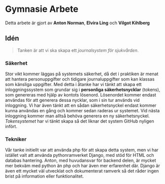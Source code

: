 # Gymnasie Arbete
Detta arbete är gjort av **Anton Norman**, **Elvira Ling** och **Vilgot Kihlberg**
## Idén
> Tanken är att vi ska skapa ett *journalsystem för sjukvården*.

### Säkerhet
Stor vikt kommer läggas på systemets säkerhet, då det i praktiken är menat att hantera personuppgifter och tidigare journaluppgifter som kan klassas som känsliga uppgifter. Med detta i åtanke har vi tänkt att skapa ett inloggningssystem som grundar sig i **personliga säkerhetsnycklar** (tokens), som genereras med hjälp av kontots lösenord. Lösenordet kommer endast användas för att generera dessa nycklar, som i sin tur används vid inloggning. Vi har även tänkt att en sådan säkerhetsnyckel endast kommer kunna användas en gång och kommer sedan raderas ur systemet. Vid nästa inloggning kommer man alltså behöva generera en ny säkerhetsnyckel. *Tokensystemet* har vi tänkt skapa så det liknar det system GitHub nyligen infört.

### Tekniker
Vår tanke initiellt var att använda php för att skapa detta system, men vi har istället valt att använda pythonramverket Django, med stöd för HTML och databas hantering. Anton, med huvudansvar för backend delen, är mycket mer bekväm med python än php och har även mer erfarenhet där. Django är även ett mycket väl utvecklat och dokumenterat ramverk så det råder ingen brist på information eller funktionalitet. 